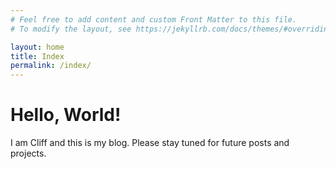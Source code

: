 ```yaml
---
# Feel free to add content and custom Front Matter to this file.
# To modify the layout, see https://jekyllrb.com/docs/themes/#overriding-theme-defaults

layout: home
title: Index
permalink: /index/
---
```


# Hello, World!

I am Cliff and this is my blog. Please stay tuned for future posts and projects.
